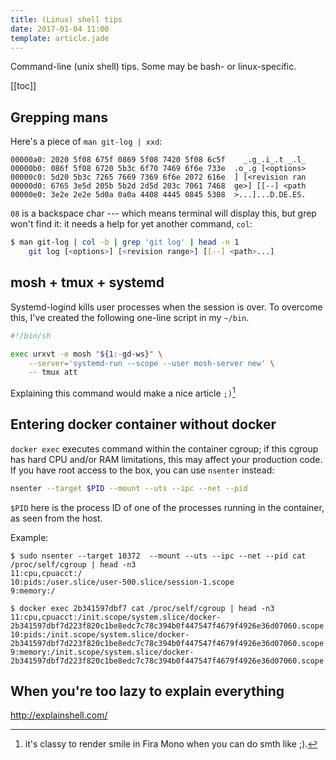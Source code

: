 ```yaml
---
title: (Linux) shell tips
date: 2017-01-04 11:00
template: article.jade
---
```


Command-line (unix shell) tips. Some may be bash- or linux-specific.

[[toc]]

## Grepping mans

Here's a piece of `man git-log | xxd`:

    00000a0: 2020 5f08 675f 0869 5f08 7420 5f08 6c5f    _.g_.i_.t _.l_
    00000b0: 086f 5f08 6720 5b3c 6f70 7469 6f6e 733e  .o_.g [<options>
    00000c0: 5d20 5b3c 7265 7669 7369 6f6e 2072 616e  ] [<revision ran
    00000d0: 6765 3e5d 205b 5b2d 2d5d 203c 7061 7468  ge>] [[--] <path
    00000e0: 3e2e 2e2e 5d0a 0a0a 4408 4445 0845 5308  >...]...D.DE.ES.

`08` is a backspace char --- which means terminal will display this,
but grep won't find it: it needs a help for yet another command,
`col`:


```bash
$ man git-log | col -b | grep 'git log' | head -n 1
    git log [<options>] [<revision range>] [[--] <path>...]
```

## mosh + tmux + systemd

Systemd-logind kills user processes when the session is over.
To overcome this, I've created the following one-line script
in my `~/bin`.

```bash
#!/bin/sh

exec urxvt -e mosh "${1:-gd-ws}" \
    --server='systemd-run --scope --user mosh-server new' \
    -- tmux att
```

Explaining this command would make a nice article `;)`[^smF]

[^smF]: it's classy to render smile in Fira Mono when you
        can do smth like ;).

## Entering docker container without docker

`docker exec` executes command within the container cgroup;
if this cgroup has hard CPU and/or RAM limitations, this
may affect your production code. If you have root access
to the box, you can use `nsenter` instead:

```bash
nsenter --target $PID --mount --uts --ipc --net --pid
```

`$PID` here is the process ID of one of the processes running
in the container, as seen from the host.

Example:

```
$ sudo nsenter --target 10372  --mount --uts --ipc --net --pid cat /proc/self/cgroup | head -n3
11:cpu,cpuacct:/
10:pids:/user.slice/user-500.slice/session-1.scope
9:memory:/
```
```
$ docker exec 2b341597dbf7 cat /proc/self/cgroup | head -n3
11:cpu,cpuacct:/init.scope/system.slice/docker-2b341597dbf7d223f820c1be8edc7c78c394b0f447547f4679f4926e36d07060.scope
10:pids:/init.scope/system.slice/docker-2b341597dbf7d223f820c1be8edc7c78c394b0f447547f4679f4926e36d07060.scope
9:memory:/init.scope/system.slice/docker-2b341597dbf7d223f820c1be8edc7c78c394b0f447547f4679f4926e36d07060.scope
```

## When you're too lazy to explain everything

http://explainshell.com/
